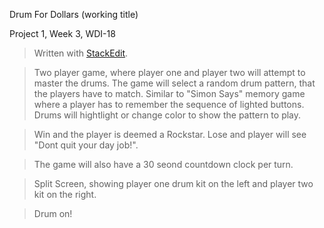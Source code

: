 Drum For Dollars (working title)

Project 1, Week 3, WDI-18

> Written with [StackEdit](https://stackedit.io/).

>Two player game, where player one and player two will attempt to master the drums.  The game will select a random drum pattern, that the players have to match.  Similar to "Simon Says" memory game where a player has to remember the sequence of lighted buttons. Drums will hightlight or change color to show the pattern to play. 

>Win and the player is deemed a Rockstar.  Lose and player will see "Dont quit your day job!".  

>The game will also have a 30 seond countdown clock per turn. 

>Split Screen, showing player one drum kit on the left and player two kit on the right.

>Drum on!






